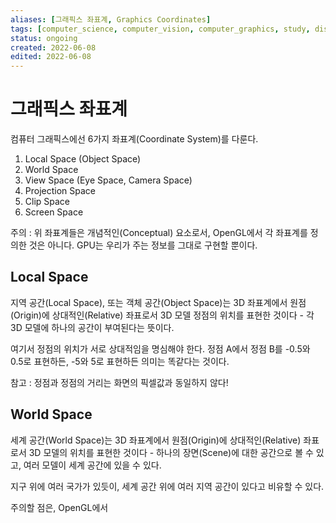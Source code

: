 ```yaml
---
aliases: [그래픽스 좌표계, Graphics Coordinates]
tags: [computer_science, computer_vision, computer_graphics, study, display, programming]
status: ongoing
created: 2022-06-08
edited: 2022-06-08
---
```


# 그래픽스 좌표계
컴퓨터 그래픽스에선 6가지 좌표계(Coordinate System)를 다룬다.
1. Local Space (Object Space)
2. World Space
3. View Space (Eye Space, Camera Space)
4. Projection Space
5. Clip Space
6. Screen Space

주의 : 위 좌표계들은 개념적인(Conceptual) 요소로서, OpenGL에서 각 좌표계를 정의한 것은 아니다. GPU는 우리가 주는 정보를 그대로 구현할 뿐이다.

## Local Space
지역 공간(Local Space), 또는 객체 공간(Object Space)는 3D 좌표계에서 원점(Origin)에 상대적인(Relative) 좌표로서 3D 모델 정점의 위치를 표현한 것이다 - 각 3D 모델에 하나의 공간이 부여된다는 뜻이다.

여기서 정점의 위치가 서로 상대적임을 명심해야 한다. 정점 A에서 정점 B를 -0.5와 0.5로 표현하든, -5와 5로 표현하든 의미는 똑같다는 것이다.

참고 : 정점과 정점의 거리는 화면의 픽셀값과 동일하지 않다!

## World Space
세계 공간(World Space)는 3D 좌표계에서 원점(Origin)에 상대적인(Relative) 좌표로서 3D 모델의 위치를 표현한 것이다 - 하나의 장면(Scene)에 대한 공간으로 볼 수 있고, 여러 모델이 세계 공간에 있을 수 있다.

지구 위에 여러 국가가 있듯이, 세계 공간 위에 여러 지역 공간이 있다고 비유할 수 있다.

주의할 점은, OpenGL에서 